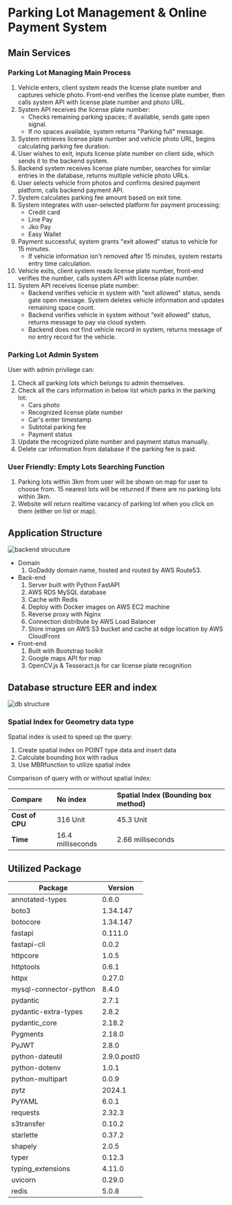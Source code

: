 # Parking Lot Management & Online Payment System

## Main Services

### Parking Lot Managing Main Process

1. Vehicle enters, client system reads the license plate number and captures vehicle photo. Front-end verifies the license plate number, then calls system API with license plate number and photo URL.
2. System API receives the license plate number:
   - Checks remaining parking spaces; if available, sends gate open signal.
   - If no spaces available, system returns "Parking full" message.
3. System retrieves license plate number and vehicle photo URL, begins calculating parking fee duration.
4. User wishes to exit, inputs license plate number on client side, which sends it to the backend system.
5. Backend system receives license plate number, searches for similar entries in the database, returns multiple vehicle photo URLs.
6. User selects vehicle from photos and confirms desired payment platform, calls backend payment API.
7. System calculates parking fee amount based on exit time.
8. System integrates with user-selected platform for payment processing:
   - Credit card
   - Line Pay
   - Jko Pay
   - Easy Wallet
9. Payment successful, system grants "exit allowed" status to vehicle for 15 minutes.
   - If vehicle information isn't removed after 15 minutes, system restarts entry time calculation.
10. Vehicle exits, client system reads license plate number, front-end verifies the number, calls system API with license plate number.
11. System API receives license plate number:
    - Backend verifies vehicle in system with "exit allowed" status, sends gate open message. System deletes vehicle information and updates remaining space count.
    - Backend verifies vehicle in system without "exit allowed" status, returns message to pay via cloud system.
    - Backend does not find vehicle record in system, returns message of no entry record for the vehicle.

### Parking Lot Admin System

User with admin privilege can:

1. Check all parking lots which belongs to admin themselves.
2. Check all the cars information in below list which parks in the parking lot:
   - Cars photo
   - Recognized license plate number
   - Car's enter timestamp
   - Subtotal parking fee
   - Payment status
3. Update the recognized plate number and payment status manually.
4. Delete car information from database if the parking fee is paid.

### User Friendly: Empty Lots Searching Function

1. Parking lots within 3km from user will be shown on map for user to choose from. 15 nearest lots will be returned if there are no parking lots within 3km.
2. Website will return realtime vacancy of parking lot when you click on them (either on list or map).

## Application Structure

![backend strucuture](https://parkinglot.haohaoscreamandrun.online/public/images/backend-structure.png)

- Domain
   1. GoDaddy domain name, hosted and routed by AWS Route53.
- Back-end
   1. Server built with Python FastAPI
   2. AWS RDS MySQL database
   3. Cache with Redis
   4. Deploy with Docker images on AWS EC2 machine
   5. Reverse proxy with Nginx
   6. Connection distribute by AWS Load Balancer
   7. Store images on AWS S3 bucket and cache at edge location by AWS CloudFront
- Front-end
   1. Built with Bootstrap toolkit
   2. Google maps API for map
   3. OpenCV.js & Tesseract.js for car license plate recognition

## Database structure EER and index

![db structure](https://parkinglot.haohaoscreamandrun.online/public/images/databaseEER.png)

### Spatial Index for Geometry data type

Spatial index is used to speed up the query:

1. Create spatial index on POINT type data and insert data
2. Calculate bounding box with radius
3. Use MBRfunction to utilize spatial index

Comparison of query with or without spatial index:

| Compare | No index | Spatial Index (Bounding box method) |
|:--|:--|:--|
| **Cost of CPU** | 316 Unit | 45.3 Unit |
| **Time** | 16.4 milliseconds | 2.66 milliseconds |

## Utilized Package

| Package                  | Version    |
|--------------------------|------------|
| annotated-types          | 0.6.0      |
| boto3                    | 1.34.147   |
| botocore                 | 1.34.147   |
| fastapi                  | 0.111.0    |
| fastapi-cli              | 0.0.2      |
| httpcore                 | 1.0.5      |
| httptools                | 0.6.1      |
| httpx                    | 0.27.0     |
| mysql-connector-python   | 8.4.0      |
| pydantic                 | 2.7.1      |
| pydantic-extra-types     | 2.8.2      |
| pydantic_core            | 2.18.2     |
| Pygments                 | 2.18.0     |
| PyJWT                    | 2.8.0      |
| python-dateutil          | 2.9.0.post0|
| python-dotenv            | 1.0.1      |
| python-multipart         | 0.0.9      |
| pytz                     | 2024.1     |
| PyYAML                   | 6.0.1      |
| requests                 | 2.32.3     |
| s3transfer               | 0.10.2     |
| starlette                | 0.37.2     |
| shapely                  | 2.0.5      |
| typer                    | 0.12.3     |
| typing_extensions        | 4.11.0     |
| uvicorn                  | 0.29.0     |
| redis                    | 5.0.8      |
